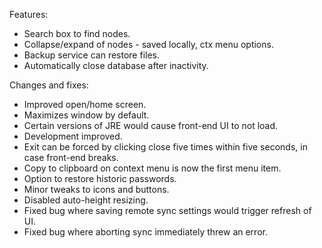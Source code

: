 Features:
- Search box to find nodes.
- Collapse/expand of nodes - saved locally, ctx menu options.
- Backup service can restore files.
- Automatically close database after inactivity.

Changes and fixes:
- Improved open/home screen.
- Maximizes window by default.
- Certain versions of JRE would cause front-end UI to not load.
- Development improved.
- Exit can be forced by clicking close five times within five seconds, in case front-end breaks.
- Copy to clipboard on context menu is now the first menu item.
- Option to restore historic passwords.
- Minor tweaks to icons and buttons.
- Disabled auto-height resizing.
- Fixed bug where saving remote sync settings would trigger refresh of UI.
- Fixed bug where aborting sync immediately threw an error.
